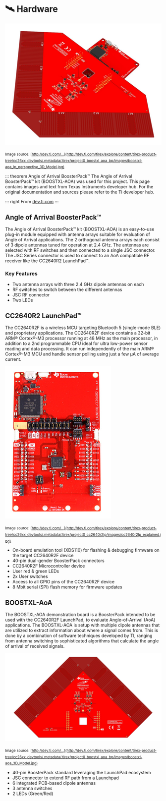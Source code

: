 # :artificial_satellite: Hardware

![BOOSTXL-AOA header image](../assets/img/boostxl-aoa_lp_perspective_3D_Model.jpg)


<sub>Image source: [http://dev.ti.com/...](http://dev.ti.com/tirex/explore/content/tirex-product-tree/cc26xx_devtools/.metadata/.tirex/project0_boostxl_aoa_bp/images/boostxl-aoa_lp_perspective_3D_Model.jpg)</sub>

::: theorem Angle of Arrival BoosterPack™
The Angle of Arrival BoosterPack™ kit (BOOSTXL-AOA) was used for this project. This page contains images and text from Texas Instruments developer hub. For the original documentation and sources please refer to the Ti developer hub.

::: right
From [dev.ti.com](http://dev.ti.com/tirex/explore/node?node=AHckEvhg0Y3xs5rlangU2w__FUz-xrs__LATEST)
:::


## Angle of Arrival BoosterPack™

The Angle of Arrival BoosterPack™ kit (BOOSTXL-AOA) is an easy-to-use plug-in module equipped with antenna arrays suitable for evaluation of Angle of Arrival applications. The 2 orthogonal antenna arrays each consist of 3 dipole antennas tuned for operation at 2.4 GHz. The antennas are selected with RF switches and then connected to a single JSC connector. The JSC Series connector is used to connect to an AoA compatible RF receiver like the CC2640R2 LaunchPad™.


### Key Features
* Two antenna arrays with three 2.4 GHz dipole antennas on each
* RF switches to switch between the different antennas
* JSC RF connector
* Two LEDs

## CC2640R2 LaunchPad™

The CC2640R2F is a wireless MCU targeting Bluetooth 5 (single-mode BLE) and proprietary applications. The CC2640R2F device contains a 32-bit ARM® Cortex®-M3 processor running at 48 MHz as the main processor, in addition to a 2nd programmable CPU ideal for ultra low-power sensor reading and data processing. It can run independently of the main ARM® Cortex®-M3 MCU and handle sensor polling using just a few µA of average current.

![CC2640R2 LaunchPad™](../assets/img/cc2640r2lp_explained.jpg)

<sub>Image source: [http://dev.ti.com/...](http://dev.ti.com/tirex/explore/content/tirex-product-tree/cc26xx_devtools/.metadata/.tirex/project0_cc2640r2lp/images/cc2640r2lp_explained.jpg)</sub>

* On-board emulation tool (XDS110) for flashing & debugging firmware on the target CC2640R2F device
* 40-pin dual-gender BoosterPack connectors
* CC2640R2F Microcontroller device
* User red & green LEDs
* 2x User switches
* Access to all GPIO pins of the CC2640R2F device
* 8 Mbit serial (SPI) flash memory for firmware updates

##  BOOSTXL-AoA

The BOOSTXL-AOA demonstration board is a BoosterPack intended to be used with the CC2640R2F LaunchPad, to evaluate Angle-of-Arrival (AoA) applications. The BOOSTXL-AOA is setup with multiple dipole antennas that are utilized to extract information about where a signal comes from. This is done by a combination of software techniques developed by TI, ranging from antenna switching to sophisticated algorithms that calculate the angle of arrival of received signals.

![BOOSTXL-AOA](../assets/img/boostxl-aoa_3D_Model.jpg)

<sub>Image source: [http://dev.ti.com/...](http://dev.ti.com/tirex/explore/content/tirex-product-tree/cc26xx_devtools/.metadata/.tirex/project0_boostxl_aoa_bp/images/boostxl-aoa_3D_Model.jpg)</sub>

* 40-pin BoosterPack standard leveraging the LaunchPad ecosystem
* JSC connector to extend RF path from a Launchpad
* 6 integrated PCB-based dipole antennas
* 3 antenna switches
* 2 LEDs (Green/Red)
